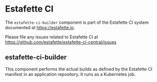 # Estafette CI

The `estafette-ci-builder` component is part of the Estafette CI system documented at https://estafette.io.

Please file any issues related to Estafette CI at https://github.com/estafette/estafette-ci-central/issues

## estafette-ci-builder

This component performs the actual builds as defined by the Estafette CI manifest in an application repository. It runs as a Kubernetes job.